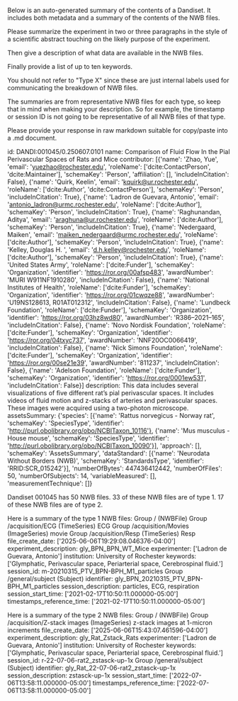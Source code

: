 
Below is an auto-generated summary of the contents of a Dandiset. It includes both metadata and a summary of the contents of the NWB files.

Please summarize the experiment in two or three paragraphs in the style of a scientific abstract touching on the likely purpose of the experiment.

Then give a description of what data are available in the NWB files.

Finally provide a list of up to ten keywords.

You should not refer to "Type X" since these are just internal labels used for communicating the breakdown of NWB files.

The summaries are from representative NWB files for each type, so keep that in mind when making your description. So for example, the timestamp or session ID is not going to be representative of all NWB files of that type.

Please provide your response in raw markdown suitable for copy/paste into a .md document.


id: DANDI:001045/0.250607.0101
name: Comparison of Fluid Flow In the Pial Perivascular Spaces of Rats and Mice
contributor: [{'name': 'Zhao, Yue', 'email': 'yuezhao@rochester.edu', 'roleName': ['dcite:ContactPerson', 'dcite:Maintainer'], 'schemaKey': 'Person', 'affiliation': [], 'includeInCitation': False}, {'name': 'Quirk, Keelin', 'email': 'kquirk@ur.rochester.edu', 'roleName': ['dcite:Author', 'dcite:ContactPerson'], 'schemaKey': 'Person', 'includeInCitation': True}, {'name': 'Ladron de Guevara, Antonio', 'email': 'antonio_ladron@urmc.rochester.edu', 'roleName': ['dcite:Author'], 'schemaKey': 'Person', 'includeInCitation': True}, {'name': 'Raghunandan, Aditya', 'email': 'araghuna@ur.rochester.edu', 'roleName': ['dcite:Author'], 'schemaKey': 'Person', 'includeInCitation': True}, {'name': 'Nedergaard, Maiken', 'email': 'maiken_nedergaard@urmc.rochester.edu', 'roleName': ['dcite:Author'], 'schemaKey': 'Person', 'includeInCitation': True}, {'name': 'Kelley, Douglas H. ', 'email': 'd.h.kelley@rochester.edu', 'roleName': ['dcite:Author'], 'schemaKey': 'Person', 'includeInCitation': True}, {'name': 'United States Army', 'roleName': ['dcite:Funder'], 'schemaKey': 'Organization', 'identifier': 'https://ror.org/00afsp483', 'awardNumber': 'MURI W911NF1910280', 'includeInCitation': False}, {'name': 'National Institutes of Health', 'roleName': ['dcite:Funder'], 'schemaKey': 'Organization', 'identifier': 'https://ror.org/01cwqze88', 'awardNumber': 'U19NS128613, R01AT012312', 'includeInCitation': False}, {'name': 'Lundbeck Foundation', 'roleName': ['dcite:Funder'], 'schemaKey': 'Organization', 'identifier': 'https://ror.org/03hz8wd80', 'awardNumber': 'R386–2021–165', 'includeInCitation': False}, {'name': 'Novo Nordisk Foundation', 'roleName': ['dcite:Funder'], 'schemaKey': 'Organization', 'identifier': 'https://ror.org/04txyc737', 'awardNumber': 'NNF20OC0066419', 'includeInCitation': False}, {'name': 'Nick Simons Foundation', 'roleName': ['dcite:Funder'], 'schemaKey': 'Organization', 'identifier': 'https://ror.org/00se21e39', 'awardNumber': '811237', 'includeInCitation': False}, {'name': 'Adelson Foundation', 'roleName': ['dcite:Funder'], 'schemaKey': 'Organization', 'identifier': 'https://ror.org/0001ew531', 'includeInCitation': False}]
description: This data includes several visualizations of five different rat’s pial perivascular spaces. It includes videos of fluid motion and z-stacks of arteries and perivascular spaces. These images were acquired using a two-photon microscope.
assetsSummary: {'species': [{'name': 'Rattus norvegicus - Norway rat', 'schemaKey': 'SpeciesType', 'identifier': 'http://purl.obolibrary.org/obo/NCBITaxon_10116'}, {'name': 'Mus musculus - House mouse', 'schemaKey': 'SpeciesType', 'identifier': 'http://purl.obolibrary.org/obo/NCBITaxon_10090'}], 'approach': [], 'schemaKey': 'AssetsSummary', 'dataStandard': [{'name': 'Neurodata Without Borders (NWB)', 'schemaKey': 'StandardsType', 'identifier': 'RRID:SCR_015242'}], 'numberOfBytes': 447436412442, 'numberOfFiles': 50, 'numberOfSubjects': 14, 'variableMeasured': [], 'measurementTechnique': []}

Dandiset 001045 has 50 NWB files.
33 of these NWB files are of type 1.
17 of these NWB files are of type 2.


Here is a summary of the type 1 NWB files:
  Group / (NWBFile) 
  Group /acquisition/ECG (TimeSeries) ECG
  Group /acquisition/Movies (ImageSeries) movie
  Group /acquisition/Resp (TimeSeries) Resp
  file_create_date: ['2025-06-06T19:29:08.046376-04:00']
  experiment_description: gly_BPN_BPN_WT_Mice 
  experimenter: ['Ladron de Guevara, Antonio']
  institution: University of Rochester
  keywords: ['Glymphatic, Perivascular space, Periarterial space, Cerebrospinal fluid.']
  session_id: m-20210315_PTV_BPN-BPH_M1_particles
  Group /general/subject (Subject) 
  identifier: gly_BPN_20210315_PTV_BPN-BPH_M1_particles
  session_description: particles, ECG, respiration
  session_start_time: ['2021-02-17T10:50:11.000000-05:00']
  timestamps_reference_time: ['2021-02-17T10:50:11.000000-05:00']


Here is a summary of the type 2 NWB files:
  Group / (NWBFile) 
  Group /acquisition/Z-stack images (ImageSeries) z-stack images at 1-micron increments
  file_create_date: ['2025-06-06T15:43:07.461596-04:00']
  experiment_description: gly_Rat_Zstack_Rats
  experimenter: ['Ladron de Guevara, Antonio']
  institution: University of Rochester
  keywords: ['Glymphatic, Perivascular space, Periarterial space, Cerebrospinal fluid.']
  session_id: r-22-07-06-rat2_zstasck-up-1x
  Group /general/subject (Subject) 
  identifier: gly_Rat_22-07-06-rat2_zstasck-up-1x
  session_description: zstasck-up-1x
  session_start_time: ['2022-07-06T13:58:11.000000-05:00']
  timestamps_reference_time: ['2022-07-06T13:58:11.000000-05:00']
